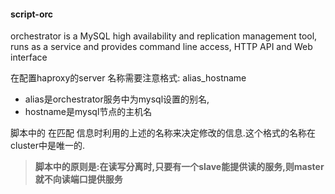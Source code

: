 #### script-orc

orchestrator is a MySQL high availability and replication management tool, runs as a service and provides command line access, HTTP API and Web interface

在配置haproxy的server 名称需要注意格式: alias_hostname  

- alias是orchestrator服务中为mysql设置的别名,
- hostname是mysql节点的主机名 

脚本中的 在匹配 信息时利用的上述的名称来决定修改的信息.这个格式的名称在cluster中是唯一的.

> **脚本中的原则是:在读写分离时,只要有一个slave能提供读的服务,则master就不向读端口提供服务**

